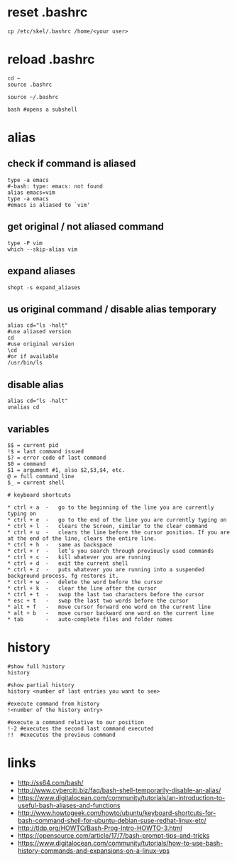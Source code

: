 # reset .bashrc

```
cp /etc/skel/.bashrc /home/<your user>
```

# reload .bashrc

```
cd ~
source .bashrc

source ~/.bashrc

bash #opens a subshell
```

# alias

## check if command is aliased

```
type -a emacs
#-bash: type: emacs: not found
alias emacs=vim
type -a emacs
#emacs is aliased to `vim'
```

## get original / not aliased command

```
type -P vim
which --skip-alias vim
```

## expand aliases

```
shopt -s expand_aliases
```

## us original command / disable alias temporary

```
alias cd="ls -halt"
#use aliased version
cd
#use original version
\cd
#or if available
/usr/bin/ls
```

## disable alias

```
alias cd="ls -halt"
unalias cd
```

## variables

```
$$ = current pid
!$ = last command issued
$? = error code of last command
$0 = command
$1 = argument #1, also $2,$3,$4, etc.
@ = full command line
$_ = current shell

# keyboard shortcuts

* ctrl + a  -   go to the beginning of the line you are currently typing on
* ctrl + e  -   go to the end of the line you are currently typing on
* ctrl + l  -   clears the Screen, similar to the clear command
* ctrl + u  -   clears the line before the cursor position. If you are at the end of the line, clears the entire line.
* ctrl + h  -   same as backspace
* ctrl + r  -   let’s you search through previously used commands
* ctrl + c  -   kill whatever you are running
* ctrl + d  -   exit the current shell
* ctrl + z  -   puts whatever you are running into a suspended background process. fg restores it.
* ctrl + w  -   delete the word before the cursor
* ctrl + k  -   clear the line after the cursor
* ctrl + t  -   swap the last two characters before the cursor
* esc + t   -   swap the last two words before the cursor
* alt + f   -   move cursor forward one word on the current line
* alt + b   -   move cursor backward one word on the current line
* tab       -   auto-complete files and folder names
```

# history

```
#show full history
history

#show partial history
history <number of last entries you want to see>

#execute command from history
!<number of the history entry>

#execute a command relative to our position
!-2 #executes the second last command executed
!!  #executes the previous command
```

# links

* http://ss64.com/bash/
* http://www.cyberciti.biz/faq/bash-shell-temporarily-disable-an-alias/
* https://www.digitalocean.com/community/tutorials/an-introduction-to-useful-bash-aliases-and-functions
* http://www.howtogeek.com/howto/ubuntu/keyboard-shortcuts-for-bash-command-shell-for-ubuntu-debian-suse-redhat-linux-etc/
* http://tldp.org/HOWTO/Bash-Prog-Intro-HOWTO-3.html
* https://opensource.com/article/17/7/bash-prompt-tips-and-tricks
* https://www.digitalocean.com/community/tutorials/how-to-use-bash-history-commands-and-expansions-on-a-linux-vps
